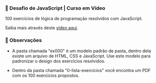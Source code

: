 ### 🚀 Desafio de JavaScript | Curso em Vídeo

100 exercícios de lógica de programação resolvidos com JavaScript. 

Saiba mais através deste [vídeo aqui](https://youtu.be/Mf6RUkUfkZ4?si=qvUPAFF_pqAGeKG9).

### 👀 Observações

- A pasta chamada "ex000" é um modelo padrão de pasta, dentro dela existe um arquivo de HTML, CSS e JavaScript. Use este modelo para padronizar o design dos exercícios resolvidos.

- Dentro da pasta chamada "0-lista-exercicios" você encontra um PDF com os 100 exercícios propostos.


 
